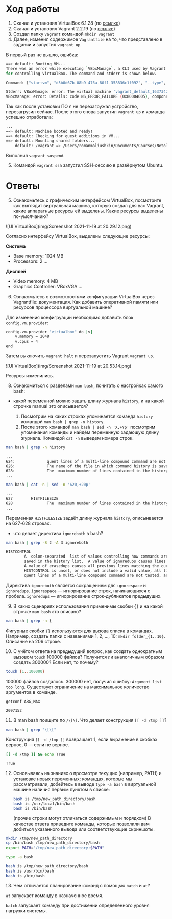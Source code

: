 # Ход работы

1. Скачал и установил VirtualBox 6.1.28 (по [ссылке](https://download.virtualbox.org/virtualbox/6.1.28/VirtualBox-6.1.28-147628-OSX.dmg))
2. Скачал и установил Vagrant 2.2.19 (по [ссылке](https://releases.hashicorp.com/vagrant/2.2.19/vagrant_2.2.19_x86_64.dmg))
3. Создал папку `vagrant` командой `mkdir vagrant` 
4. Далее, изменил содержимое `Vagrantfile` на то, что представлено в задании и запустил `vagrant up`. 

В первый раз не вышло, ошибка:

```bash
==> default: Booting VM...
There was an error while executing `VBoxManage`, a CLI used by Vagrant
for controlling VirtualBox. The command and stderr is shown below.

Command: ["startvm", "d5b0d67b-08b9-476a-80f1-358836c1f092", "--type", "headless"]

Stderr: VBoxManage: error: The virtual machine 'vagrant_default_1637342234269_58118' has terminated unexpectedly during startup with exit code 1 (0x1)
VBoxManage: error: Details: code NS_ERROR_FAILURE (0x80004005), component MachineWrap, interface IMachine
```

Так как после установки ПО я не перезагружал устройство, перезагрузил сейчас. После этого снова запустил `vagrant up` и команда успешно отработала:

```bash
...
==> default: Machine booted and ready!
==> default: Checking for guest additions in VM...
==> default: Mounting shared folders...
    default: /vagrant => /Users/romanmaliushkin/Documents/Courses/Netology/netology-dvpspdc-2/03-sysadmin-01-terminal/vagrant
```

Выполнил `vagrant suspend`.

5. Командой `vagrant ssh` запустил SSH-сессию в развёрнутом Ubuntu. 

# Ответы 

5. Ознакомьтесь с графическим интерфейсом VirtualBox, посмотрите как выглядит виртуальная машина, которую создал для вас Vagrant, какие аппаратные ресурсы ей выделены. Какие ресурсы выделены по-умолчанию?

![UI VirtualBox](img/Screenshot 2021-11-19 at 20.29.12.png)

Согласно интерфейсу VirtualBox, выделены следующие ресурсы:

**Система**
* Base memory: 1024 MB
* Processors: 2
... 

**Дисплей**
* Video memory: 4 MB
* Graphics Controller: VBoxVGA
...

6. Ознакомьтесь с возможностями конфигурации VirtualBox через Vagrantfile: документация. Как добавить оперативной памяти или ресурсов процессора виртуальной машине?

Для изменения конфигруации необходимо добавить блок `config.vm.provider`:

```bash 
config.vm.provider "virtualbox" do |v|
    v.memory = 2048
    v.cpus = 4
end
```

Затем выключить `vagrant halt` и перезапустить Vagrant `vagrant up`.

![UI VirtualBox](img/Screenshot 2021-11-19 at 20.53.14.png)

Ресурсы изменились.

8. Ознакомиться с разделами `man bash`, почитать о настройках самого bash:

* какой переменной можно задать длину журнала `history`, и на какой строчке manual это описывается?

  1. Посмотрим на каких строках упоминается команда `history` командой `man bash | grep -n history`.
  2. После этого командой `man bash | sed -n 'X,+Yp'` посмотрим упоминания команды и найдём переменную задающую длину журнала. Командой `cat -n` выведем номера строк.

```bash
man bash | grep -n history
```

```bash
...
624:              quent lines of a multi-line compound command are not tested, and are added to the history regardless of the value of HISTCONTROL.
626:              The name of the file in which command history is saved (see HISTORY below).  The default value is ~/.bash_history.  If unset, the command history is not saved when a shell exits.
628:              The  maximum number of lines contained in the history file.  When this variable is assigned a value, the history file is truncated, if necessary, to contain no more than that number of
...
```

```bash
man bash | cat -n | sed -n '620,+20p'
```

```bash
...
627	       HISTFILESIZE
628	              The  maximum number of lines contained in the history file.  When this variable is assigned a value, the history file is truncated, if necessary, to contain no more than that number of
...
```

Переменная `HISTFILESIZE` задаёт длину журнала `history`, описынвается на 627-628 строках.  

* что делает директива `ignoreboth` в bash?

```bash
man bash | grep -B 2 -A 3 ignoreboth
```

```bash
HISTCONTROL
        A  colon-separated  list of values controlling how commands are saved on the history list.  If the list of values includes ignorespace, lines which begin with a space character are not
        saved in the history list.  A value of ignoredups causes lines matching the previous history entry to not be saved.  A value of ignoreboth is shorthand for ignorespace and  ignoredups.
        A value of erasedups causes all previous lines matching the current line to be removed from the history list before that line is saved.  Any value not in the above list is ignored.  If
        HISTCONTROL is unset, or does not include a valid value, all lines read by the shell parser are saved on the history list, subject to the value of HISTIGNORE.  The  second  and  subse‐
        quent lines of a multi-line compound command are not tested, and are added to the history regardless of the value of HISTCONTROL.         
```

Директива `ignoreboth` является сокращением для `ignorespace` и `ignoredups`. `ignorespace` — игнорирование строк, начинающихся с пробела. `ignoredups` — игнорирование строк-дубликатов предыдущих.

9. В каких сценариях использования применимы скобки `{}` и на какой строчке `man bash` это описано?

```bash
man bash | grep -n {
```

Фигурные скобки `{}` используются для вызова списка в командах. Например, создать папки с названиями 1, 2, ..., 10: `mkdir folder_{1..10}`. Описание на 206 строке.

10. С учётом ответа на предыдущий вопрос, как создать однократным вызовом `touch` 100000 файлов? Получится ли аналогичным образом создать 300000? Если нет, то почему?

```bash
touch {1..100000}
```

100000 файлов создалось. 300000 нет, получил ошибку: `Argument list too long`. Существует ограничение на максимальное количество аргументов в команде. 

```bash
getconf ARG_MAX
```

```bash
2097152
```

11. В man bash поищите по `/\[\[`. Что делает конструкция `[[ -d /tmp ]]`?

```bash
man bash | grep "\[\["
```

Конструкция `[[ -d /tmp ]]` возвращает 1, если выражение в скобках верное, 0 — если не верное.

```bash
[[ -d /tmp ]] && echo True
```

```bash
True
```

12. Основываясь на знаниях о просмотре текущих (например, PATH) и установке новых переменных; командах, которые мы рассматривали, добейтесь в выводе `type -a bash` в виртуальной машине наличия первым пунктом в списке:

	```bash
	bash is /tmp/new_path_directory/bash
	bash is /usr/local/bin/bash
	bash is /bin/bash
	```

	(прочие строки могут отличаться содержимым и порядком)
    В качестве ответа приведите команды, которые позволили вам добиться указанного вывода или соответствующие скриншоты.

```bash
mkdir /tmp/new_path_directory
cp /bin/bash /tmp/new_path_directory/bash
export PATH="/tmp/new_path_directory:$PATH"  

type -a bash
```

```bash
bash is /tmp/new_path_directory/bash
bash is /usr/bin/bash
bash is /bin/bash
```

13. Чем отличается планирование команд с помощью `batch` и `at`?

`at` запускает команду в назначенное время.

`batch` запускает команду при достижении определённого уровня нагрузки системы.